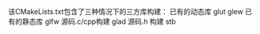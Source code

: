 
该CMakeLists.txt包含了三种情况下的三方库构建：
已有的动态库        glut glew
已有的静态库        glfw
源码.c/cpp构建      glad
源码.h    构建      stb